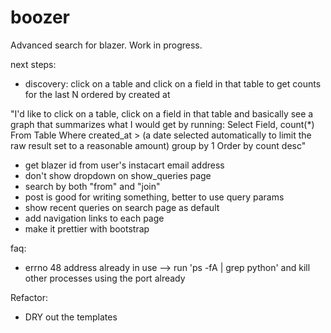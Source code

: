 # boozer
Advanced search for blazer.  Work in progress.

next steps:
* discovery: click on a table and click on a field in that table to get counts for the last N ordered by created at

"I'd like to click on a table, click on a field in that table and basically see a graph that summarizes what I would get by running:
Select Field, count(*)
From Table
Where created_at > (a date selected automatically to limit the raw result set to a reasonable amount)
group by 1
Order by count desc"

* get blazer id from user's instacart email address
* don't show dropdown on show_queries page
* search by both "from" and "join"
* post is good for writing something, better to use query params
* show recent queries on search page as default
* add navigation links to each page
* make it prettier with bootstrap

faq:
* errno 48 address already in use --> run 'ps -fA | grep python' and kill other processes using the port already

Refactor:
* DRY out the templates
